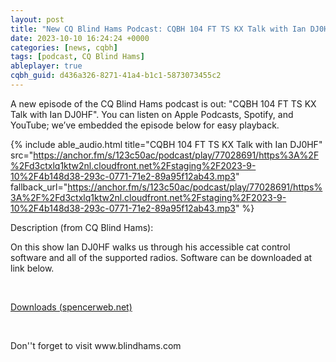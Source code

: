 ```yaml
---
layout: post
title: "New CQ Blind Hams Podcast: CQBH 104 FT TS KX Talk with Ian DJ0HF"
date: 2023-10-10 16:24:24 +0000
categories: [news, cqbh]
tags: [podcast, CQ Blind Hams]
ableplayer: true
cqbh_guid: d436a326-8271-41a4-b1c1-5873073455c2
---
```


A new episode of the CQ Blind Hams podcast is out: "CQBH 104 FT TS KX Talk with Ian DJ0HF". You can listen on Apple Podcasts, Spotify, and YouTube; we’ve embedded the episode below for easy playback.

{% include able_audio.html title="CQBH 104 FT TS KX Talk with Ian DJ0HF" src="https://anchor.fm/s/123c50ac/podcast/play/77028691/https%3A%2F%2Fd3ctxlq1ktw2nl.cloudfront.net%2Fstaging%2F2023-9-10%2F4b148d38-293c-0771-71e2-89a95f12ab43.mp3" fallback_url="https://anchor.fm/s/123c50ac/podcast/play/77028691/https%3A%2F%2Fd3ctxlq1ktw2nl.cloudfront.net%2Fstaging%2F2023-9-10%2F4b148d38-293c-0771-71e2-89a95f12ab43.mp3" %}

Description (from CQ Blind Hams):

<p>On this show Ian DJ0HF walks us through his accessible cat control software and all of the supported radios. Software can be downloaded at link below.</p>
<p><br></p>
<p> <a href="http://www.spencerweb.net/Downloads/downloads.html">Downloads (spencerweb.net)</a></p>
<p><br></p>
<p>Don&#39;&#39;t forget to visit www.blindhams.com</p>
